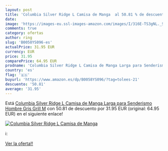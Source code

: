 ```yaml
---
layout: post
title: 'Columbia Silver Ridge L Camisa de Manga  al 50.81 % de descuento'
date: 
image: 'https://images-eu.ssl-images-amazon.com/images/I/316E-TS3gNL._SL200_.jpg'
comments: true
category: ofertas
author: ring
slug: 'B0058YS096-es'
actualPrice: 31.95 EUR
currency: EUR
price: 31.95
comparePrice: 64.95 EUR
prodname: 'Columbia Silver Ridge L Camisa de Manga Larga para Senderismo  Hombre  Gris  Grill   M'
country: 'es'
flag: '🇪🇸'
buyurl: 'https://www.amazon.es/dp/B0058YS096/?tag=tolees-21'
descuento: '50.81'
average: '31.95'
---
```


Está [Columbia Silver Ridge L Camisa de Manga Larga para Senderismo  Hombre  Gris  Grill   M](https://www.amazon.es/dp/B0058YS096/?tag=tolees-21) con 50.81 de descuento por 31.95 EUR (original: 64.95 EUR) en el siguiente enlace!

[![Columbia Silver Ridge L Camisa de Manga ](https://images-eu.ssl-images-amazon.com/images/I/316E-TS3gNL._SL200_.jpg)](https://www.amazon.es/dp/B0058YS096/?tag=tolees-21)

ℹ️:


[Ver la oferta!!](https://www.amazon.es/dp/B0058YS096/?tag=tolees-21)
